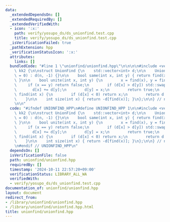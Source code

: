 ```yaml
---
data:
  _extendedDependsOn: []
  _extendedRequiredBy: []
  _extendedVerifiedWith:
  - icon: ':x:'
    path: verify/yosupo_ds/ds_unionfind.test.cpp
    title: verify/yosupo_ds/ds_unionfind.test.cpp
  _isVerificationFailed: true
  _pathExtension: hpp
  _verificationStatusIcon: ':x:'
  attributes:
    links: []
  bundledCode: "#line 1 \"unionfind/unionfind.hpp\"\n\n\n\n#include <vector>\n\nnamespace\
    \ kk2 {\n\nstruct UnionFind {\n    std::vector<int> d;\n\n    UnionFind(int n\
    \ = 0) : d(n, -1) {}\n\n    bool same(int x, int y) { return find(x) == find(y);\
    \ }\n\n    bool unite(int x, int y) {\n        x = find(x), y = find(y);\n   \
    \     if (x == y) return false;\n        if (d[x] > d[y]) std::swap(x, y);\n \
    \       d[x] += d[y];\n        d[y] = x;\n        return true;\n    }\n\n    int\
    \ find(int x) {\n        if (d[x] < 0) return x;\n        return d[x] = find(d[x]);\n\
    \    }\n\n    int size(int x) { return -d[find(x)]; }\n};\n\n} // namespace kk2\n\
    \n\n"
  code: "#ifndef UNIONFIND_HPP\n#define UNIONFIND_HPP 1\n\n#include <vector>\n\nnamespace\
    \ kk2 {\n\nstruct UnionFind {\n    std::vector<int> d;\n\n    UnionFind(int n\
    \ = 0) : d(n, -1) {}\n\n    bool same(int x, int y) { return find(x) == find(y);\
    \ }\n\n    bool unite(int x, int y) {\n        x = find(x), y = find(y);\n   \
    \     if (x == y) return false;\n        if (d[x] > d[y]) std::swap(x, y);\n \
    \       d[x] += d[y];\n        d[y] = x;\n        return true;\n    }\n\n    int\
    \ find(int x) {\n        if (d[x] < 0) return x;\n        return d[x] = find(d[x]);\n\
    \    }\n\n    int size(int x) { return -d[find(x)]; }\n};\n\n} // namespace kk2\n\
    \n#endif // UNIONFIND_HPP\n"
  dependsOn: []
  isVerificationFile: false
  path: unionfind/unionfind.hpp
  requiredBy: []
  timestamp: '2024-10-11 22:57:20+09:00'
  verificationStatus: LIBRARY_ALL_WA
  verifiedWith:
  - verify/yosupo_ds/ds_unionfind.test.cpp
documentation_of: unionfind/unionfind.hpp
layout: document
redirect_from:
- /library/unionfind/unionfind.hpp
- /library/unionfind/unionfind.hpp.html
title: unionfind/unionfind.hpp
---
```

